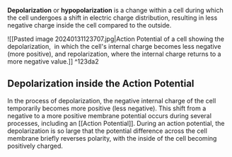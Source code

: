 **Depolarization** or **hypopolarization** is a change within a cell during which the cell undergoes a shift in electric charge distribution, resulting in less negative charge inside the cell compared to the outside.

![[Pasted image 20240131123707.jpg|Action Potential of a cell showing the depolarization,  in which the cell's internal charge becomes less negative (more positive), and repolarization, where the internal charge returns to a more negative value.]] ^123da2


## Depolarization inside the Action Potential
In the process of depolarization, the negative internal charge of the cell temporarily becomes more positive (less negative). This shift from a negative to a more positive membrane potential occurs during several processes, including an [[Action Potential]]. During an action potential, the depolarization is so large that the potential difference across the cell membrane briefly reverses polarity, with the inside of the cell becoming positively charged.